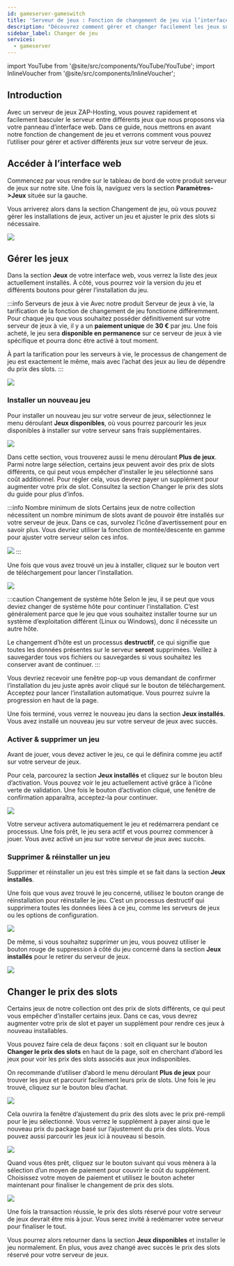 ```yaml
---
id: gameserver-gameswitch
title: 'Serveur de jeux : Fonction de changement de jeu via l’interface web'
description: "Découvrez comment gérer et changer facilement les jeux sur votre serveur ZAP-Hosting pour une personnalisation de jeu fluide → En savoir plus maintenant"
sidebar_label: Changer de jeu
services:
  - gameserver
---
```



import YouTube from '@site/src/components/YouTube/YouTube';
import InlineVoucher from '@site/src/components/InlineVoucher';

## Introduction

Avec un serveur de jeux ZAP-Hosting, vous pouvez rapidement et facilement basculer le serveur entre différents jeux que nous proposons via votre panneau d’interface web. Dans ce guide, nous mettrons en avant notre fonction de changement de jeu et verrons comment vous pouvez l’utiliser pour gérer et activer différents jeux sur votre serveur de jeux.

<YouTube videoId="nmPd4OsEEvc" imageSrc="https://screensaver01.zap-hosting.com/index.php/s/egQo23DdptPw4qm/preview" title="Comment utiliser la fonction de changement de jeu sur ZAP-Hosting" description="Vous comprenez mieux en voyant les choses en action ? On a ce qu’il vous faut ! Plongez dans notre vidéo qui vous explique tout. Que vous soyez pressé ou que vous préfériez apprendre de manière plus immersive !"/>


<InlineVoucher />

## Accéder à l’interface web

Commencez par vous rendre sur le tableau de bord de votre produit serveur de jeux sur notre site. Une fois là, naviguez vers la section **Paramètres->Jeux** située sur la gauche.

Vous arriverez alors dans la section Changement de jeu, où vous pouvez gérer les installations de jeux, activer un jeu et ajuster le prix des slots si nécessaire.

![](https://screensaver01.zap-hosting.com/index.php/s/NT6d4f7iZa62iPf/preview)

## Gérer les jeux

Dans la section **Jeux** de votre interface web, vous verrez la liste des jeux actuellement installés. À côté, vous pourrez voir la version du jeu et différents boutons pour gérer l’installation du jeu.

:::info Serveurs de jeux à vie
Avec notre produit Serveur de jeux à vie, la tarification de la fonction de changement de jeu fonctionne différemment. Pour chaque jeu que vous souhaitez posséder définitivement sur votre serveur de jeux à vie, il y a un **paiement unique** de **30 €** par jeu. Une fois acheté, le jeu sera **disponible en permanence** sur ce serveur de jeux à vie spécifique et pourra donc être activé à tout moment.

À part la tarification pour les serveurs à vie, le processus de changement de jeu est exactement le même, mais avec l’achat des jeux au lieu de dépendre du prix des slots.
:::

![](https://screensaver01.zap-hosting.com/index.php/s/JJfYoRSi3M26qbc/preview)

### Installer un nouveau jeu

Pour installer un nouveau jeu sur votre serveur de jeux, sélectionnez le menu déroulant **Jeux disponibles**, où vous pourrez parcourir les jeux disponibles à installer sur votre serveur sans frais supplémentaires.

![](https://screensaver01.zap-hosting.com/index.php/s/iN7rNje3zaBPMgf/preview)

Dans cette section, vous trouverez aussi le menu déroulant **Plus de jeux**. Parmi notre large sélection, certains jeux peuvent avoir des prix de slots différents, ce qui peut vous empêcher d’installer le jeu sélectionné sans coût additionnel. Pour régler cela, vous devrez payer un supplément pour augmenter votre prix de slot. Consultez la section Changer le prix des slots du guide pour plus d’infos.

:::info Nombre minimum de slots
Certains jeux de notre collection nécessitent un nombre minimum de slots avant de pouvoir être installés sur votre serveur de jeux. Dans ce cas, survolez l’icône d’avertissement pour en savoir plus. Vous devriez utiliser la fonction de montée/descente en gamme pour ajuster votre serveur selon ces infos.

![](https://screensaver01.zap-hosting.com/index.php/s/AfAonXCqmLFDyay/preview)
:::

Une fois que vous avez trouvé un jeu à installer, cliquez sur le bouton vert de téléchargement pour lancer l’installation.

![](https://screensaver01.zap-hosting.com/index.php/s/EjCQK6WYac7Ejfr/preview)

:::caution Changement de système hôte
Selon le jeu, il se peut que vous deviez changer de système hôte pour continuer l’installation. C’est généralement parce que le jeu que vous souhaitez installer tourne sur un système d’exploitation différent (Linux ou Windows), donc il nécessite un autre hôte.

Le changement d’hôte est un processus **destructif**, ce qui signifie que toutes les données présentes sur le serveur **seront** supprimées. Veillez à sauvegarder tous vos fichiers ou sauvegardes si vous souhaitez les conserver avant de continuer.
:::

Vous devriez recevoir une fenêtre pop-up vous demandant de confirmer l’installation du jeu juste après avoir cliqué sur le bouton de téléchargement. Acceptez pour lancer l’installation automatique. Vous pourrez suivre la progression en haut de la page.

Une fois terminé, vous verrez le nouveau jeu dans la section **Jeux installés**. Vous avez installé un nouveau jeu sur votre serveur de jeux avec succès.

### Activer & supprimer un jeu

Avant de jouer, vous devez activer le jeu, ce qui le définira comme jeu actif sur votre serveur de jeux.

Pour cela, parcourez la section **Jeux installés** et cliquez sur le bouton bleu d’activation. Vous pouvez voir le jeu actuellement activé grâce à l’icône verte de validation. Une fois le bouton d’activation cliqué, une fenêtre de confirmation apparaîtra, acceptez-la pour continuer.

![](https://screensaver01.zap-hosting.com/index.php/s/XT8jwyDq6j5zXPn/preview)

Votre serveur activera automatiquement le jeu et redémarrera pendant ce processus. Une fois prêt, le jeu sera actif et vous pourrez commencer à jouer. Vous avez activé un jeu sur votre serveur de jeux avec succès.

### Supprimer & réinstaller un jeu

Supprimer et réinstaller un jeu est très simple et se fait dans la section **Jeux installés**.

Une fois que vous avez trouvé le jeu concerné, utilisez le bouton orange de réinstallation pour réinstaller le jeu. C’est un processus destructif qui supprimera toutes les données liées à ce jeu, comme les serveurs de jeux ou les options de configuration.

![](https://screensaver01.zap-hosting.com/index.php/s/x8kmeor6S7mXe9g/preview)

De même, si vous souhaitez supprimer un jeu, vous pouvez utiliser le bouton rouge de suppression à côté du jeu concerné dans la section **Jeux installés** pour le retirer du serveur de jeux.

![](https://screensaver01.zap-hosting.com/index.php/s/fwgGGzjA5mE2qRs/preview)

## Changer le prix des slots

Certains jeux de notre collection ont des prix de slots différents, ce qui peut vous empêcher d’installer certains jeux. Dans ce cas, vous devrez augmenter votre prix de slot et payer un supplément pour rendre ces jeux à nouveau installables.

Vous pouvez faire cela de deux façons : soit en cliquant sur le bouton **Changer le prix des slots** en haut de la page, soit en cherchant d’abord les jeux pour voir les prix des slots associés aux jeux indisponibles.

On recommande d’utiliser d’abord le menu déroulant **Plus de jeux** pour trouver les jeux et parcourir facilement leurs prix de slots. Une fois le jeu trouvé, cliquez sur le bouton bleu d’achat.

![](https://screensaver01.zap-hosting.com/index.php/s/FnrqX4SFQq2MkPL/preview)

Cela ouvrira la fenêtre d’ajustement du prix des slots avec le prix pré-rempli pour le jeu sélectionné. Vous verrez le supplément à payer ainsi que le nouveau prix du package basé sur l’ajustement du prix des slots. Vous pouvez aussi parcourir les jeux ici à nouveau si besoin.

![](https://screensaver01.zap-hosting.com/index.php/s/EGaZRMzjnF3QPiL/preview)

Quand vous êtes prêt, cliquez sur le bouton suivant qui vous mènera à la sélection d’un moyen de paiement pour couvrir le coût du supplément. Choisissez votre moyen de paiement et utilisez le bouton acheter maintenant pour finaliser le changement de prix des slots.

![](https://screensaver01.zap-hosting.com/index.php/s/83oPQocpmSX58R4/preview)

Une fois la transaction réussie, le prix des slots réservé pour votre serveur de jeux devrait être mis à jour. Vous serez invité à redémarrer votre serveur pour finaliser le tout.

Vous pourrez alors retourner dans la section **Jeux disponibles** et installer le jeu normalement. En plus, vous avez changé avec succès le prix des slots réservé pour votre serveur de jeux.

<InlineVoucher />